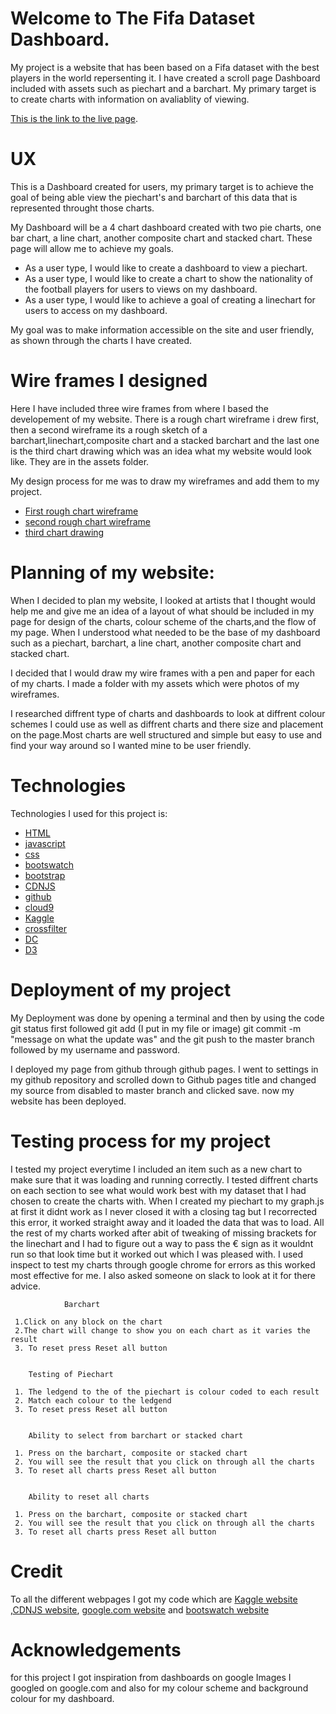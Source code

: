 # Welcome to The Fifa Dataset Dashboard. #

My project is a website that has been based on a Fifa dataset with the best players in the world repersenting it. 
I have created a scroll page Dashboard included with assets such as piechart and a barchart. My primary target
is to create charts with information on avaliablity of viewing. 


[This is the link to the live page](https://noellebrowne.github.io/data-dashboard/).

# UX #

This is a Dashboard created for users, my primary target is to achieve the goal of being able view the piechart's and barchart of this data that is represented throught those charts.

My Dashboard will be a 4 chart dashboard created with two pie charts, one bar chart, a line chart, another composite chart and stacked chart.  These page will allow me to achieve my goals.

* As a user type, I would like to create a dashboard to view a piechart. 
* As a user type, I would like to create a chart to show the nationality of the football players for users to views on my dashboard. 
* As a user type, I would like to achieve a goal of creating a linechart for users to access on my dashboard. 


My goal was to make information accessible on the site and user friendly, as shown through the charts I have created.

# Wire frames I designed ### 

Here I have included three wire frames from where I based the developement of my website. 
There is a rough chart wireframe i drew first, then a second wireframe its a rough sketch of a barchart,linechart,composite chart and a stacked barchart and the last one is the third chart drawing which was an idea what my website would look like.
They are in the assets folder.

My design process for me was to draw my wireframes and add them to my project.

* [First rough chart wireframe](https://github.com/noellebrowne/data-dashboard/blob/master/assets/IMG_5466-1.jpg "Wireframe 1 - rough chart drawing")
* [second rough chart wireframe](https://github.com/noellebrowne/data-dashboard/blob/master/assets/IMG_5469.jpg "Wireframe 2 - first chart drawing")
* [third chart drawing](https://github.com/noellebrowne/data-dashboard/blob/master/assets/IMG_5467-1.jpg "Wireframe 3 - second chart drawing")

# Planning of my website: #

When I decided to plan my website, I looked at artists that I thought would help me and give me an idea of a layout of what should be included in my page for design of the charts, colour scheme of the charts,and the flow of my page.
When I understood what needed to be the base of my dashboard such as a piechart, barchart, a line chart, another composite chart and stacked chart. 

I decided that I would draw my wire frames with a pen and paper for each of my charts. I made a folder with my assets which were photos of my wireframes.

I researched diffrent type of charts and dashboards to look at diffrent colour schemes I could use as well as diffrent charts and there size and placement on the page.Most charts 
are well structured and simple but easy to use and find your way around so I wanted mine to be user friendly. 


 # Technologies #

Technologies I used for this project is: 
* [HTML](https://en.wikipedia.org/wiki/HTML)
* [javascript](https://en.wikipedia.org/wiki/JavaScript)
* [css](https://en.wikipedia.org/wiki/Cascading_Style_Sheets)
* [bootswatch](https://bootswatch.com/3/journal/#buttons)
* [bootstrap](https://getbootstrap.com/docs/3.3/)
* [CDNJS](https://cdnjs.com/)
* [github](https://github.com/)
* [cloud9](https://c9.io/login)
* [Kaggle](https://www.kaggle.com/datasets)
* [crossfilter](https://cdnjs.com/libraries/crossfilter)
* [DC](https://cdnjs.com/libraries/dc)
* [D3](https://cdnjs.com/libraries/d3)


# Deployment of my project #

My Deployment was done by opening a terminal and then by using the code git status first followed git add (I put in my file or image) git commit -m "message on what the update was"
and the git push to the master branch followed by my username and password.
 
I deployed my page from github through github pages. I went to settings in my github repository and scrolled down to Github pages title and changed my source from disabled
to master branch and clicked save. now my website has been deployed.


# Testing process for my project #


I tested my project everytime I included an item such as a new chart to make sure that it was loading and running correctly. 
I tested diffrent charts on each section to see what would work best with my dataset that I had chosen to create the charts with.
When I created my piechart to my graph.js at first it didnt work as I never closed it with a closing tag but I recorrected this error, it worked straight away and it loaded the data that was to load. 
All the rest of my charts worked after abit of tweaking of missing brackets for the linechart and I had to figure out a way to pass the € sign as it wouldnt run so that look time but it worked out which I was pleased with.
I used inspect to test my charts through google chrome for errors as this worked most effective for me.
I also asked someone on slack to look at it for there advice.

                Barchart

     1.Click on any block on the chart
     2.The chart will change to show you on each chart as it varies the result
     3. To reset press Reset all button
     
     
        Testing of Piechart
         
     1. The ledgend to the of the piechart is colour coded to each result
     2. Match each colour to the ledgend
     3. To reset press Reset all button
     
     
        Ability to select from barchart or stacked chart
         
     1. Press on the barchart, composite or stacked chart
     2. You will see the result that you click on through all the charts
     3. To reset all charts press Reset all button
     
     
        Ability to reset all charts
         
     1. Press on the barchart, composite or stacked chart
     2. You will see the result that you click on through all the charts
     3. To reset all charts press Reset all button
     
     
     
     
# Credit # 
To all the different webpages I got my code which are [Kaggle website](https://www.kaggle.com/datasets "Kaggle Dataset website")
,[CDNJS website](https://cdnjs.com/ "cdnjs webpage"), [google.com website](https://www.google.com/ "Google") and [bootswatch website](https://bootswatch.com/3/ "bootswatch")


# Acknowledgements #
 for this project I got inspiration from dashboards on google Images I googled on google.com and also for my colour scheme and background colour for my dashboard.





